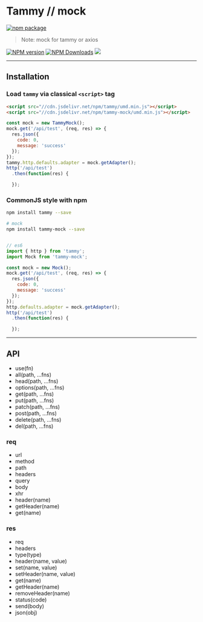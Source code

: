 # Tammy // mock

[![npm package](https://nodei.co/npm/tammy-mock.png?downloads=true&downloadRank=true&stars=true)](https://www.npmjs.com/package/tammy-mock)

> Note: mock for tammy or axios

[![NPM version](https://img.shields.io/npm/v/tammy-mock.svg?style=flat)](https://npmjs.org/package/tammy-mock)
[![NPM Downloads](https://img.shields.io/npm/dm/tammy-mock.svg?style=flat)](https://npmjs.org/package/tammy-mock)
[![](https://data.jsdelivr.com/v1/package/npm/tammy-mock/badge)](https://www.jsdelivr.com/package/npm/tammy-mock)

---

## Installation

### Load `tammy` via classical `<script>` tag

```html
<script src="//cdn.jsdelivr.net/npm/tammy/umd.min.js"></script>
<script src="//cdn.jsdelivr.net/npm/tammy-mock/umd.min.js"></script>
```

```javascript
const mock = new TammyMock();
mock.get('/api/test', (req, res) => {
  res.json({
    code: 0,
    message: 'success'
  });
});
tammy.http.defaults.adapter = mock.getAdapter();
http('/api/test')
  .then(function(res) {

  });
```

### CommonJS style with npm

```bash
npm install tammy --save

# mock
npm install tammy-mock --save
```

```javascript

// es6
import { http } from 'tammy';
import Mock from 'tammy-mock';

const mock = new Mock();
mock.get('/api/test', (req, res) => {
  res.json({
    code: 0,
    message: 'success'
  });
});
http.defaults.adapter = mock.getAdapter();
http('/api/test')
  .then(function(res) {

  });

```

---

## API

  - use(fn)
  - all(path, ...fns)
  - head(path, ...fns)
  - options(path, ...fns)
  - get(path, ...fns)
  - put(path, ...fns)
  - patch(path, ...fns)
  - post(path, ...fns)
  - delete(path, ...fns)
  - del(path, ...fns)

### req
  - url
  - method
  - path
  - headers
  - query
  - body
  - xhr
  - header(name)
  - getHeader(name)
  - get(name)

### res
  - req
  - headers
  - type(type)
  - header(name, value)
  - set(name, value)
  - setHeader(name, value)
  - get(name)
  - getHeader(name)
  - removeHeader(name)
  - status(code)
  - send(body)
  - json(obj)
